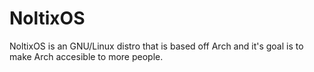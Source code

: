 # NoltixOS
NoltixOS is an GNU/Linux distro that is based off Arch and it's goal is to make Arch accesible to more people.
